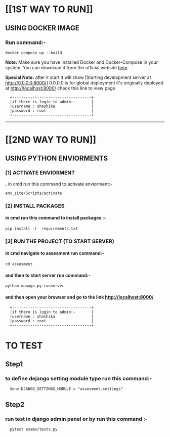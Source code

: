 
# ____________[[1ST WAY TO RUN]]____________

## USING DOCKER IMAGE

### Run command:-

    docker compose up --build

   **Note:**
    Make sure you have installed Docker and Docker-Compose in your system. You can download it from the official website [here](https://www.docker.com/get-start)

   **Special Note:**
    after it start it will show [Starting development server at http://0.0.0.0:8000/] 0.0.0.0 is for global deployment it's originally deployed at  <http://localhost:8000/>  check this link to view page

      +-----------------------------------+
      |if there is login to admin:-       |
      |username : shashika                |
      |password : root                    |
      +-----------------------------------+
-------------------------------------------------------------------------------------------------------------------

# ____________[[2ND WAY TO RUN]]____________

## USING PYTHON ENVIORMENTS

### [1] ACTIVATE ENVIORMENT

**.** in cmd run this command to activate enviorment:-

    env_site/Scripts/activate

### [2]  INSTALL PACKAGES

#### in cmd run this command to install packages :-

    pip install -r  requirements.txt

### [3] RUN THE PROJECT (TO START SERVER)

#### in cmd navigate to assesment run command:-

    cd assesment

#### and then to start server run command:-

    python manage.py runserver

#### and then  open your browser and go to the link <http://localhost:8000/>

      +-----------------------------------+
      |if there is login to admin:-       |
      |username : shashika                |
      |password : root                    |
      +-----------------------------------+

# TO TEST

## Step1

### to define dejango setting module type run this command:-

      $env:DJANGO_SETTINGS_MODULE = "assesment.settings"

## Step2

### run  test in django admin panel or by run this command :-

      pytest exams/tests.py
